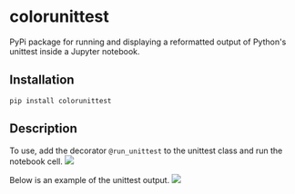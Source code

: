 # colorunittest
PyPi package for running and displaying a reformatted output of Python's unittest inside a Jupyter notebook.

## Installation
```pip install colorunittest```

## Description
To use, add the decorator `@run_unittest` to the unittest class and run the notebook cell.
![](https://github.com/HilarieSit/colorunittest/raw/master/example_pic.png)

Below is an example of the unittest output.
![](https://github.com/HilarieSit/colorunittest/raw/master/example_output.png)